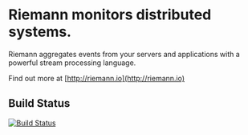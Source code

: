 # Riemann monitors distributed systems.

Riemann aggregates events from your servers and applications with a powerful stream processing language.

Find out more at [http://riemann.io](http://riemann.io)

## Build Status

[![Build Status](https://travis-ci.org/riemann/riemann.png)](https://travis-ci.org/riemann/riemann)

